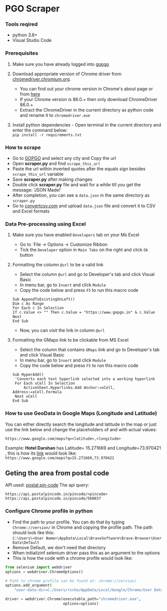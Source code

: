 # PGO Scraper

### Tools reqired

- python 3.8+
- Visual Studio Code

### Prerequisites

1. Make sure you have already logged into [gopgo](https://www.gopgo.in/)

2. Download appropriate version of Chrome driver from [chromedriver.chromium.org](https://chromedriver.chromium.org/downloads).

   - You can find out your chrome version in Chrome's about page or from [here](chrome://settings/help)
   - If your Chrome version is 86.0.+ then only download ChromeDriver 86.0.+
   - Extract the ChromeDriver in the current directory as python code and rename it to `chromedriver.exe`

3. Install python dependencies - Open terminal in the current directory and enter the command below:<br/>
   ```pip install -r requirements.txt```

### How to scrape

- Go to [GOPGO](https://www.gopgo.in/) and select any city and Copy the url
- Open <strong>scraper.py</strong> and find `scrape_this_url`
- Paste the url within inverted quotes after the equals sign besides `scrape_this_url` variable
- Save <strong>scraper.py</strong> after making changes
- Double click <strong>scraper.py</strong> file and wait for a while till you get the message: 'JSON Made!'
- After completion, you can see a `data.json` in the same directory as `scraper.py`
- Go to [convertcsv.com](https://www.convertcsv.com/json-to-csv.htm) and upload `data.json` file and convert it to CSV and Excel formats


### Data Pre-processing using Excel

1. Make sure you have enabled `Developers` tab on your Ms Excel

   - Go to `File -> Options -> Customize Ribbon
   - Tick the `Developer` option in `Main Tabs` on the right and click `Ok` button

2. Formatting the column `@url` to be a valid link
   - Select the column `@url` and go to Developer's tab and click Visual Basic
   - In menu bar, go to `Insert` and click `Module`
   - Copy the code below and press `F5` to run this macro code
   ```
   Sub AppendToExistingOnLeft()
   Dim c As Range
   For Each c In Selection
   If c.Value <> "" Then c.Value = "https://www.gopgo.in" & c.Value
   Next
   End Sub
   ```
   - Now, you can visit the link in column `@url`
   
3. Formatting the GMaps link to be clickable from MS Excel
   - Select the column that contains `GMaps` link and go to Developer's tab and click Visual Basic
   - In menu bar, go to `Insert` and click `Module`
   - Copy the code below and press `F5` to run this macro code 
   ```
   Sub HyperAdd()
    'Converts each text hyperlink selected into a working hyperlink
    For Each xCell In Selection
        ActiveSheet.Hyperlinks.Add Anchor:=xCell, Address:=xCell.Formula
    Next xCell
   End Sub
   ```


### How to use GeoData in Google Maps (Longitude and Latitude)

You can either directly search the longitude and latitude in the map or just use the link below and change the placeholders of <latitude> and <longitude> with actual values:

```
https://www.google.com/maps?q=<latitude>,<longitude>
```

Example: <strong>Hotel Darshan</strong> has Latitude= 15.271669 and Longitude=73.970421 , this is how its [link](https://www.google.com/maps?q=15.271669,73.970421) would look like:<br/>
```https://www.google.com/maps?q=15.271669,73.970421```

## Geting the area from postal code
API used: [postal pin-code](http://www.postalpincode.in/Api-Details/)
The api query:
```
https://api.postalpincode.in/pincode/<pincode>
https://api.postalpincode.in/pincode/560037
```

### Configure Chrome profile in python

- Find the path to your profile. You can do that by typing `Chrome://version/` in Chrome and copying the profile path. The path should look like this:<br/>
  ```C:\Users\<User Name>\AppData\Local\BraveSoftware\Brave-Browser\User Data\Default```
- Remove Default, we don't need that directory
- When initializinf selenium driver pass this as an argument to the options
- This is how the code with a chrome profile would look like:
```python
from selenium import webdriver
options = webdriver.ChromeOptions()

# Path to chrome profile can be found at- chrome://version/
options.add_argument(
    "user-data-dir=C:/Users/rscho/AppData/Local/Google/Chrome/User Data")

driver = webdriver.Chrome(executable_path="chromedriver.exe",
                          options=options)
```
